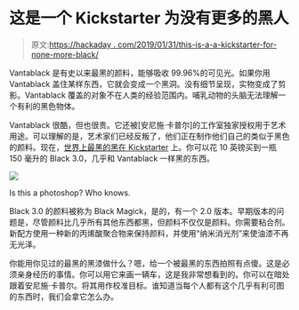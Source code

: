 # 这是一个 Kickstarter 为没有更多的黑人

> 原文:[https://hackaday . com/2019/01/31/this-is-a-a-kickstarter-for-none-more-black/](https://hackaday.com/2019/01/31/this-is-a-kickstarter-for-none-more-black/)

Vantablack 是有史以来最黑的颜料，能够吸收 99.96%的可见光。如果你用 Vantablack 盖住某样东西，它就会变成一个黑洞。没有细节呈现，实物变成了剪影。Vantablack 覆盖的对象不在人类的经验范围内。哺乳动物的头脑无法理解一个有利的黑色物体。

Vantablack 很酷，但也很贵。它还被[安尼施·卡普尔]的工作室独家授权用于艺术用途。可以理解的是，艺术家们已经反叛了，他们正在制作他们自己的类似于黑色的颜料。现在，[世界上最黑的黑在 Kickstarter](https://www.kickstarter.com/projects/culturehustle/the-blackest-black-paint-in-the-world-black-30) 上。你可以花 10 英镑买到一瓶 150 毫升的 Black 3.0，几乎和 Vantablack 一样黑的东西。

[![](../Images/76bfa2684e4577593c47154de8ad37f1.png)](https://hackaday.com/wp-content/uploads/2019/01/10e5c73d3e67b25ef99414ef7e3daa57_original.jpg)

Is this a photoshop? Who knows.

Black 3.0 的颜料被称为 Black Magick，是的，有一个 2.0 版本。早期版本的问题是，尽管颜料比几乎所有其他东西都黑，但颜料不仅仅是颜料。你需要粘合剂。新配方使用一种新的丙烯酸聚合物来保持颜料，并使用“纳米消光剂”来使油漆不再无光泽。

你能用你见过的最黑的黑漆做什么？嗯，给一个被最黑的东西拍照有点傻。这是必须亲身经历的事情。你可以用它来画一辆车，这是我非常想看到的。你可以在暗处跟着安尼施·卡普尔。将其用作校准目标。谁知道当每个人都有这个几乎有利可图的东西时，我们会拿它怎么办。
